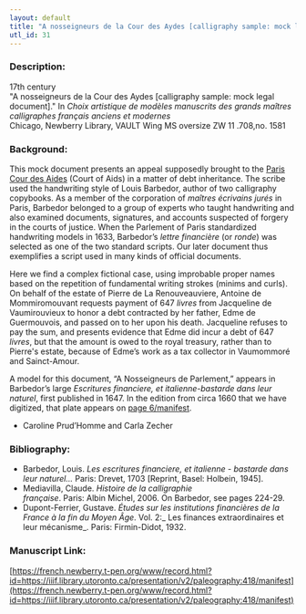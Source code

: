 ```yaml
---
layout: default
title: "A nosseigneurs de la Cour des Aydes [calligraphy sample: mock legal document]"
utl_id: 31
---
```


### Description:

17th century<br>
"A nosseigneurs de la Cour des Aydes [calligraphy sample: mock legal document]." In _Choix artistique de modèles manuscrits des grands maîtres calligraphes français anciens et modernes_<br>
Chicago, Newberry Library, VAULT Wing MS oversize ZW 11 .708,no. 1581

### Background:

This mock document presents an appeal supposedly brought to the [Paris Cour des Aides](/institutions) (Court of Aids) in a matter of debt inheritance. The scribe used the handwriting style of Louis Barbedor, author of two calligraphy copybooks. As a member of the corporation of _maîtres écrivains jurés_ in Paris, Barbedor belonged to a group of experts who taught handwriting and also examined documents, signatures, and accounts suspected of forgery in the courts of justice. When the Parlement of Paris standardized handwriting models in 1633, Barbedor’s _lettre financière_ (or _ronde_) was selected as one of the two standard scripts. Our later document thus exemplifies a script used in many kinds of official documents.

Here we find a complex fictional case, using improbable proper names based on the repetition of fundamental writing strokes (minims and curls). On behalf of the estate of Pierre de La Renouveauviere, Antoine de Mommiromouvant requests payment of 647 _livres_ from Jacqueline de Vaumirouvieux to honor a debt contracted by her father, Edme de Guermouvois, and passed on to her upon his death. Jacqueline refuses to pay the sum, and presents evidence that Edme did incur a debt of 647 _livres_, but that the amount is owed to the royal treasury, rather than to Pierre's estate, because of Edme’s work as a tax collector in Vaumommoré and Sainct-Amour.

A model for this document, “A Nosseigneurs de Parlement,” appears in Barbedor’s large _Escritures financiere, et italienne-bastarde dans leur naturel_, first published in 1647. In the edition from circa 1660 that we have digitized, that plate appears on [page 6/manifest](https://french.newberry.t-pen.org/www/record.html?id=https://iiif.library.utoronto.ca/presentation/v2/paleography:527/manifest#page/16/mode/1up).

- Caroline Prud’Homme and Carla Zecher

### Bibliography:

- Barbedor, Louis. _Les escritures financiere, et italienne - bastarde dans leur naturel..._ Paris: Drevet, 1703 [Reprint, Basel: Holbein, 1945]. 
- Mediavilla, Claude. _Histoire de la calligraphie française_. Paris: Albin Michel, 2006. On Barbedor, see pages 224-29.
- Dupont-Ferrier, Gustave. _Études sur les institutions financières de la France à la fin du Moyen Âge_. Vol. 2:_ Les finances extraordinaires et leur mécanisme_. Paris: Firmin-Didot, 1932.

### Manuscript Link:

[https://french.newberry.t-pen.org/www/record.html?id=https://iiif.library.utoronto.ca/presentation/v2/paleography:418/manifest](https://french.newberry.t-pen.org/www/record.html?id=https://iiif.library.utoronto.ca/presentation/v2/paleography:418/manifest)
